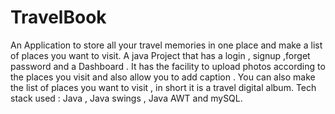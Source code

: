 # TravelBook
An Application to store all your travel memories in one place and make a list of places you want to visit.
A java Project that has a login , signup ,forget
password and a Dashboard . It has the facility to upload photos according
to the places you visit and also allow you to add caption . You can also make
the list of places you want to visit , in short it is a travel digital album.
Tech stack used : Java , Java swings , Java AWT and mySQL.
